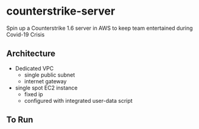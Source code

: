 # counterstrike-server

Spin up a Counterstrike 1.6 server in AWS to keep team entertained during Covid-19 Crisis

## Architecture

- Dedicated VPC
  - single public subnet
  - internet gateway
- single spot EC2 instance
  - fixed ip
  - configured with integrated user-data script

## To Run
